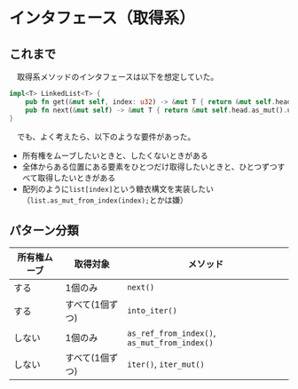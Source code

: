 # インタフェース（取得系）

## これまで

　取得系メソッドのインタフェースは以下を想定していた。

```rust
impl<T> LinkedList<T> {
    pub fn get(&mut self, index: u32) -> &mut T { return &mut self.head.as_mut().unwrap().item; }
    pub fn next(&mut self) -> &mut T { return &mut self.head.as_mut().unwrap().item; }
}
```

　でも、よく考えたら、以下のような要件があった。

* 所有権をムーブしたいときと、したくないときがある
* 全体からある位置にある要素をひとつだけ取得したいときと、ひとつずつすべて取得したいときがある
* 配列のように`list[index]`という糖衣構文を実装したい（`list.as_mut_from_index(index);`とかは嫌）

## パターン分類

所有権ムーブ|取得対象|メソッド
------------|--------|--------
する|1個のみ|`next()`
する|すべて(1個ずつ)|`into_iter()`
しない|1個のみ|`as_ref_from_index()`, `as_mut_from_index()`
しない|すべて(1個ずつ)|`iter()`, `iter_mut()`



